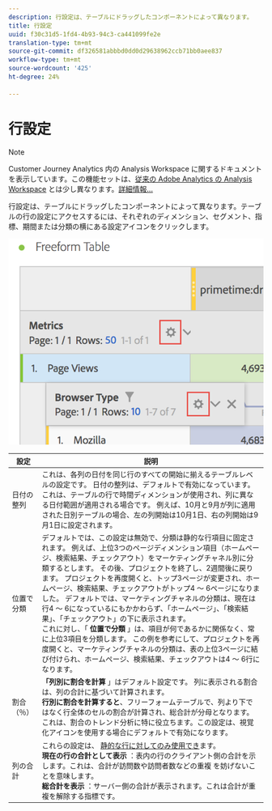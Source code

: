 ```yaml
---
description: 行設定は、テーブルにドラッグしたコンポーネントによって異なります。
title: 行設定
uuid: f30c31d5-1fd4-4b93-94c3-ca441099fe2e
translation-type: tm+mt
source-git-commit: df326581abbbd0dd0d29638962ccb71bb0aee837
workflow-type: tm+mt
source-wordcount: '425'
ht-degree: 24%

---
```



# 行設定

>[!NOTE]
>
>Customer Journey Analytics 内の Analysis Workspace に関するドキュメントを表示しています。この機能セットは、[従来の Adobe Analytics の Analysis Workspace](https://docs.adobe.com/content/help/ja-JP/analytics/analyze/analysis-workspace/home.html) とは少し異なります。[詳細情報...](/help/getting-started/cja-aa.md)

行設定は、テーブルにドラッグしたコンポーネントによって異なります。テーブルの行の設定にアクセスするには、それぞれのディメンション、セグメント、指標、期間または分類の横にある設定アイコンをクリックします。

![](assets/row-settings.png)

| 設定 | 説明 |
|--- |--- |
| 日付の整列 | これは、各列の日付を同じ行のすべての開始に揃えるテーブルレベルの設定です。 日付の整列は、デフォルトで有効になっています。これは、テーブルの行で時間ディメンションが使用され、列に異なる日付範囲が適用される場合です。 例えば、10月と9月が列に適用された日別テーブルの場合、左の列開始は10月1日、右の列開始は9月1日に設定されます。 |
| 位置で分類 | デフォルトでは、この設定は無効で、分類は静的な行項目に固定されます。 例えば、上位3つのページディメンション項目（ホームページ、検索結果、チェックアウト）をマーケティングチャネル別に分類するとします。 その後、プロジェクトを終了し、2週間後に戻ります。 プロジェクトを再度開くと、トップ3ページが変更され、ホームページ、検索結果、チェックアウトがトップ4 ～ 6ページになりました。 デフォルトでは、マーケティングチャネルの分類は、現在は行4 ～ 6になっているにもかかわらず、「ホームページ」、「検索結果」、「チェックアウト」の下に表示されます。 <br> これに対し、「 **位置で分類** 」は、項目が何であるかに関係なく、常に上位3項目を分類します。 この例を参考にして、プロジェクトを再度開くと、マーケティングチャネルの分類は、表の上位3ページに結び付けられ、ホームページ、検索結果、チェックアウトは4 ～ 6行になります。 |
| 割合（％） | **「列別に割合を計算** 」はデフォルト設定です。 列に表示される割合は、列の合計に基づいて計算されます。 <br>**行別に割合を計算すると&#x200B;**、フリーフォームテーブルで、列より下ではなく行全体のセルの割合が計算され、総合計が分母となります。 これは、割合のトレンド分析に特に役立ちます。この設定は、視覚化アイコンを使用する場合にデフォルトで有効になります。 |
| 列の合計 | これらの設定は、 [静的な行に対してのみ使用でき](manual-vs-dynamic-rows.md)ます。 <br> **現在の行の合計として表示** ：表内の行のクライアント側の合計を示します。これは、合計が訪問数や訪問者数などの重複 を妨げないことを意味します。 <br> **総合計を表示** ：サーバー側の合計が表示されます。これは合計が重複を解除する指標です。 |
